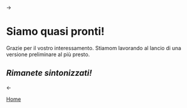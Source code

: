 ->

# Siamo quasi pronti!

Grazie per il vostro interessamento. Stiamom lavorando al lancio di una versione preliminare al più presto.

## *Rimanete sintonizzati!* 

<- 

[Home](home)

